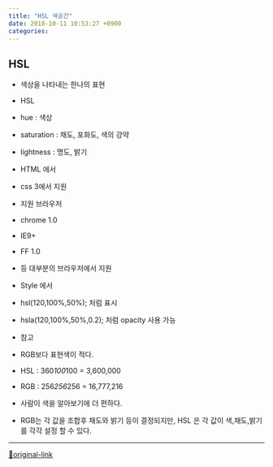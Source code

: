 ```yaml
---
title: "HSL 색공간"
date: 2018-10-11 10:53:27 +0900
categories: 
---
```

  

HSL
---

- 색상을 나타내는 한나의 표현
- HSL
- hue : 색상
- saturation : 채도, 포화도, 색의 강약
- lightness : 명도, 밝기

- HTML 에서
- css 3에서 지원
- 지원 브라우저
- chrome 1.0
- IE9+
- FF 1.0
- 등 대부분의 브라우저에서 지원

- Style 에서
- hsl(120,100%,50%); 처럼 표시
- hsla(120,100%,50%,0.2); 처럼 opacity 사용 가능


- 참고
- RGB보다 표현색이 적다.
- HSL : 360*100*100 = 3,600,000
- RGB : 256*256*256 = 16,777,216

- 사람이 색을 알아보기에 더 편하다.
- RGB는 각 값을 조합후 채도와 밝기 등이 결정되지만, HSL 은 각 값이 색,채도,밝기를 각각 설정 할 수 있다.







***
[🔗original-link](http://www.mins01.com/mh/tech/read/1203)